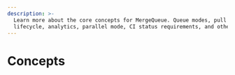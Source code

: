 ```yaml
---
description: >-
  Learn more about the core concepts for MergeQueue. Queue modes, pull request
  lifecycle, analytics, parallel mode, CI status requirements, and others.
---
```


# Concepts


